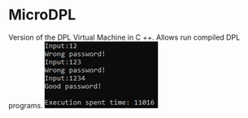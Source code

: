 # MicroDPL
Version of the DPL Virtual Machine in C ++. Allows run compiled DPL programs. 
![nuget](https://raw.githubusercontent.com/Alan-Kubiak-Zero-One/MicroDPL/master/images/microexample.png)
